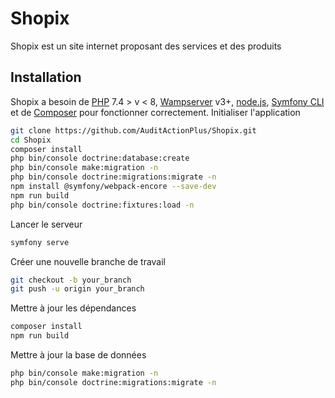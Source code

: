 # Shopix

Shopix est un site internet proposant des services et des produits

## Installation

Shopix a besoin de [PHP](https://wampserver.aviatechno.net/) 7.4 > v < 8, [Wampserver](https://wampserver.aviatechno.net/) v3+, [node.js](https://nodejs.org/fr/download/), [Symfony CLI](https://symfony.com/download) et de [Composer](https://getcomposer.org/download/) pour fonctionner correctement.
Initialiser l'application

```sh
git clone https://github.com/AuditActionPlus/Shopix.git
cd Shopix
composer install
php bin/console doctrine:database:create
php bin/console make:migration -n
php bin/console doctrine:migrations:migrate -n
npm install @symfony/webpack-encore --save-dev
npm run build
php bin/console doctrine:fixtures:load -n
```

Lancer le serveur

```sh
symfony serve
```

Créer une nouvelle branche de travail

```sh
git checkout -b your_branch
git push -u origin your_branch
```

Mettre à jour les dépendances

```sh
composer install
npm run build
```

Mettre à jour la base de données

```sh
php bin/console make:migration -n
php bin/console doctrine:migrations:migrate -n
```
